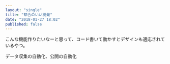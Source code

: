 ```yaml
---
layout: "single"
title: "都合のいい開発"
date: "2018-01-27 18:02"
published: false
---
```


こんな機能作りたいなーと思って、コード書いて動かすとデザインも適応されているやつ。

データ収集の自動化、公開の自動化
